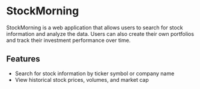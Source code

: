 # StockMorning

StockMorning is a web application that allows users to search for stock information and analyze the data. Users can also create their own portfolios and track their investment performance over time.

## Features

- Search for stock information by ticker symbol or company name
- View historical stock prices, volumes, and market cap
